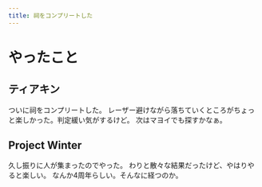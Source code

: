 ```yaml
---
title: 祠をコンプリートした
---
```


# やったこと

## ティアキン

ついに祠をコンプリートした。
レーザー避けながら落ちていくところがちょっと楽しかった。判定緩い気がするけど。
次はマヨイでも探すかなぁ。

## Project Winter

久し振りに人が集まったのでやった。
わりと散々な結果だったけど、やはりやると楽しい。
なんか4周年らしい。そんなに経つのか。
